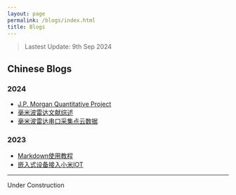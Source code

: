 ```yaml
---
layout: page
permalink: /blogs/index.html
title: Blogs
---
```


> Lastest Update: 9th Sep 2024

## Chinese Blogs

### 2024

- [J.P. Morgan Quantitative Project](https://honglinliao.com//blogs/206yingjian)<br>
- [毫米波雷达文献综述](https://honglinliao.com//blogs/mmWave)<br>
- [毫米波雷达串口采集点云数据](https://honglinliao.com//blogs/mmWaveGUI)<br>

### 2023

- [Markdown使用教程](https://honglinliao.com.com//blogs/Markdown)<br>
- [嵌入式设备接入小米IOT](https://iot.mi.com/fe-op)<br>

---

Under Construction

